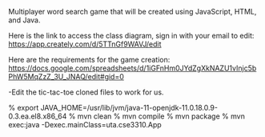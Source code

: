 Multiplayer word search game that will be created using JavaScript, HTML, and Java.  

Here is the link to access the class diagram, sign in with your email to edit: https://app.creately.com/d/5TTnGf9WAVJ/edit

Here are the requirements for the game creation: https://docs.google.com/spreadsheets/d/1iGFnHm0JYdZgXkNAZU1vInjc5bPhW5MqZzZ_3U_JNAQ/edit#gid=0

-Edit the tic-tac-toe cloned files to work for us.



% export JAVA_HOME=/usr/lib/jvm/java-11-openjdk-11.0.18.0.9-0.3.ea.el8.x86_64
% mvn clean
% mvn compile
% mvn package
% mvn exec:java -Dexec.mainClass=uta.cse3310.App
